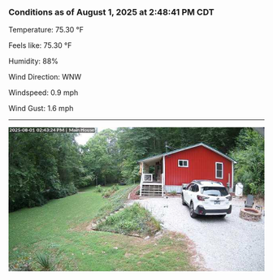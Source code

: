 ### Conditions as of August 1, 2025 at 2:48:41 PM CDT 

Temperature: 75.30 &deg;F

Feels like: 75.30 &deg;F

Humidity: 88%

Wind Direction: WNW

Windspeed: 0.9 mph

Wind Gust: 1.6 mph

---

<img src="./images/latest.jpeg"/>

